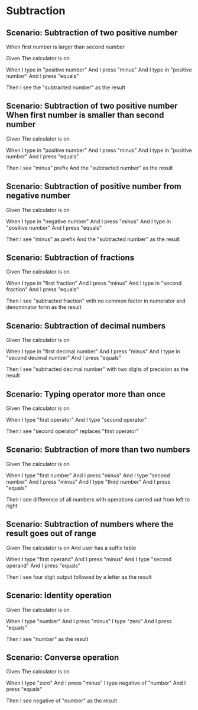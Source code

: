 # Subtraction

## Scenario: Subtraction of two positive number

When first number is larger than second number
  
  Given The calculator is on
  
  When I type in "positive number"
  And I press "minus"
  And I type in "positive number"
  And I press "equals"
  
  Then I see the "subtracted number" as the result

## Scenario: Subtraction of two positive number When first number is smaller than second number
  
  Given The calculator is on
  
  When I type in "positive number"
  And I press "minus"
  And I type in "positive number"
  And I press "equals"
  
  Then I see "minus" prefix
  And the "subtracted number" as the result
  
## Scenario: Subtraction of positive number from negative number
  
  Given The calculator is on
  
  When I type in "negative number"
  And I press "minus"
  And I type in "positive number"
  And I press "equals"
  
  Then I see "minus" as prefix
  And the "subtracted number" as the result

## Scenario: Subtraction of fractions
  
  Given The calculator is on
  
  When I type in "first fraction"
  And I press "minus"
  And I type in "second fraction"
  And I press "equals"
  
  Then I see "subtracted fraction"
  with no common factor in numerator and denominator form as the result

## Scenario: Subtraction of decimal numbers
  
  Given The calculator is on
  
  When I type in "first decimal number"
  And I press "minus"
  And I type in "second decimal number"
  And I press "equals"
  
  Then I see "subtracted decimal number" with two digits of precision as the result

## Scenario: Typing operator more than once
  
  Given The calculator is on
  
  When I type "first operator"
  And I type "second operator"
  
  Then I see "second operator" replaces "first operator"
  
## Scenario: Subtraction of more than two numbers
  
  Given The calculator is on
  
  When I type "first number"
  And I press "minus"
  And I type "second number"
  And I press "minus"
  And I type "third number"
  And I press "equals"
  
  Then I see difference of all numbers with operations carried out from left to right
  
## Scenario: Subtraction of numbers where the result goes out of range
  
  Given The calculator is on
  And user has a suffix table
  
  When I type "first operand"
  And I press "minus"
  And I type "second operand"
  And I press "equals"
  
  Then I see four digit output followed by a letter as the result
  
## Scenario: Identity operation
  
  Given The calculator is on
  
  When I type "number"
  And I press "minus"
  I type "zero"
  And I press "equals"
  
  Then I see "number" as the result
  
## Scenario: Converse operation
  
  Given The calculator is on
  
  When I type "zero"
  And I press "minus"
  I type negative of "number"
  And I press "equals"
  
  Then I see negative of "number" as the result
